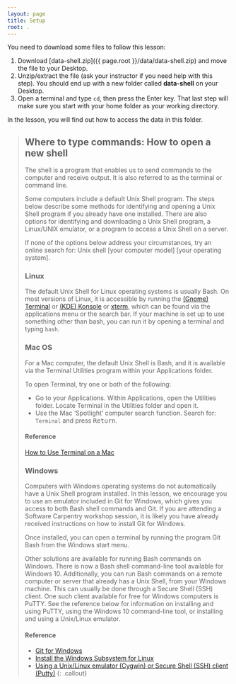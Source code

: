 ```yaml
---
layout: page
title: Setup
root: .
---
```


You need to download some files to follow this lesson:

1. Download [data-shell.zip]({{ page.root }}/data/data-shell.zip) and move the file to your Desktop.
2. Unzip/extract the file (ask your instructor if you need help with this step). You should end up with a new folder called **data-shell** on your Desktop.
3. Open a terminal and type `cd`, then press the Enter key. That last step will make sure you start with your home folder as your working directory.

In the lesson, you will find out how to access the data in this folder.  

> ## Where to type commands: How to open a new shell
> The shell is a program that enables us to send commands to the computer and receive output. It is also referred to as the terminal or command line.
>
> Some computers include a default Unix Shell program. 
> The steps below describe some methods for identifying and opening a Unix Shell program if you already have one installed. 
> There are also options for identifying and downloading a Unix Shell program, a Linux/UNIX emulator, or a program to access a Unix Shell on a server. 
>
> If none of the options below address your circumstances, try an online search for: Unix shell [your computer model] [your operating system].
>
> ### Linux
> The default Unix Shell for Linux operating systems is usually Bash.
> On most versions of Linux, it is accessible by running the [(Gnome) Terminal](https://help.gnome.org/users/gnome-terminal/stable/)
> or [(KDE) Konsole](https://konsole.kde.org/)
> or [xterm](https://en.wikipedia.org/wiki/Xterm),
> which can be found via the applications menu or the search bar.
> If your machine is set up to use something other than bash, you can run it by opening a terminal and typing `bash`.
>
> ### Mac OS
> For a Mac computer, the default Unix Shell is Bash,
> and it is available via the Terminal Utilities program within your Applications folder.
>
> To open Terminal, try one or both of the following:
> * Go to your Applications. Within Applications, open the Utilities folder. Locate Terminal in the Utilities folder and open it.
> * Use the Mac ‘Spotlight’ computer search function. Search for: `Terminal` and press <kbd>Return</kbd>.
>
> #### Reference 
> [How to Use Terminal on a Mac](http://www.macworld.co.uk/feature/mac-software/how-use-terminal-on-mac-3608274/)
>
> ### Windows
> Computers with Windows operating systems do not automatically have a Unix Shell program installed.
> In this lesson, we encourage you to use an emulator included in Git for Windows, 
> which gives you access to both Bash shell commands and Git. 
> If you are attending a Software Carpentry workshop session, it is likely you have already received instructions on how to install Git for Windows.
>
> Once installed, you can open a terminal by running the program Git Bash from the Windows start menu.
>
> Other solutions are available for running Bash commands on Windows. 
> There is now a Bash shell command-line tool available for Windows 10. 
> Additionally, you can run Bash commands on a remote computer or server that already has a Unix Shell, from your Windows machine. 
> This can usually be done through a Secure Shell (SSH) client. 
> One such client available for free for Windows computers is PuTTY. 
> See the reference below for information on installing and using PuTTY, 
> using the Windows 10 command-line tool, or installing and using a Unix/Linux emulator.
>
> #### Reference
> * [Git for Windows](https://git-for-windows.github.io/)
> * [Install the Windows Subsystem for Linux](https://docs.microsoft.com/en-us/windows/wsl/install-win10)
> * [Using a Unix/Linux emulator (Cygwin) or Secure Shell (SSH) client (Putty)](http://faculty.smu.edu/reynolds/unixtut/windows.html)
{: .callout}
